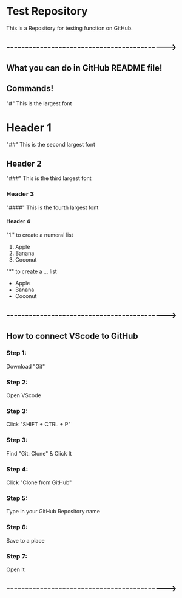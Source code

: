 # Test Repository
This is a Repository for testing function on GitHub.

## ------------------------------------------->

## What you can do in GitHub README file!

## Commands!

"#" This is the largest font
# Header 1

"##" This is the second largest font
## Header 2

"###" This is the third largest font
### Header 3

"####" This is the fourth largest font
#### Header 4

"1." to create a numeral list
1. Apple
2. Banana
3. Coconut

"*" to create a ... list
* Apple
* Banana
* Coconut

## ------------------------------------------->

## How to connect VScode to GitHub

### Step 1:

Download "Git"

### Step 2:

Open VScode

### Step 3:

Click "SHIFT + CTRL + P"

### Step 3:

Find "Git: Clone" & Click It

### Step 4:

Click "Clone from GitHub"

### Step 5:

Type in your GitHub Repository name

### Step 6:

Save to a place

### Step 7:

Open It

## ------------------------------------------->